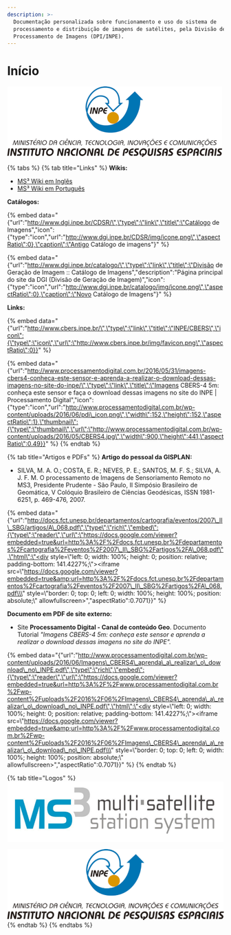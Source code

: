 ```yaml
---
description: >-
  Documentação personalizada sobre funcionamento e uso do sistema de
  processamento e distribuição de imagens de satélites, pela Divisão de
  Processamento de Imagens (DPI/INPE).
---
```


# Início

![](.gitbook/assets/logo-inpe-500.png)

{% tabs %}
{% tab title="Links" %}
**Wikis:**

* [MS³ Wiki em Inglês](http://enms3wiki.dpi.inpe.br/wiki/Main_Page)
* [MS³ Wiki em Português](http://ptms3wiki.dpi.inpe.br/wiki/Main_Page)

**Catálogos:**

{% embed data="{\"url\":\"http://www.dgi.inpe.br/CDSR/\",\"type\":\"link\",\"title\":\"Catálogo de Imagens\",\"icon\":{\"type\":\"icon\",\"url\":\"http://www.dgi.inpe.br/CDSR/img/icone.png\",\"aspectRatio\":0},\"caption\":\"Antigo Catálogo de imagens\"}" %}

{% embed data="{\"url\":\"http://www.dgi.inpe.br/catalogo/\",\"type\":\"link\",\"title\":\"Divisão de Geração de Imagem :: Catálogo de Imagens\",\"description\":\"Página principal do site da DGI \(Divisão de Geração de Imagem\)\",\"icon\":{\"type\":\"icon\",\"url\":\"http://www.dgi.inpe.br/catalogo/img/icone.png\",\"aspectRatio\":0},\"caption\":\"Novo Catálogo de Imagens\"}" %}

**Links:**

{% embed data="{\"url\":\"http://www.cbers.inpe.br/\",\"type\":\"link\",\"title\":\"INPE/CBERS\",\"icon\":{\"type\":\"icon\",\"url\":\"http://www.cbers.inpe.br/img/favicon.png\",\"aspectRatio\":0}}" %}

{% embed data="{\"url\":\"http://www.processamentodigital.com.br/2016/05/31/imagens-cbers4-conheca-este-sensor-e-aprenda-a-realizar-o-download-dessas-imagens-no-site-do-inpe/\",\"type\":\"link\",\"title\":\"Imagens CBERS-4 5m: conheça este sensor e faça o download dessas imagens no site do INPE \| Processamento Digital\",\"icon\":{\"type\":\"icon\",\"url\":\"http://www.processamentodigital.com.br/wp-content/uploads/2016/06/pdi\_icon.png\",\"width\":152,\"height\":152,\"aspectRatio\":1},\"thumbnail\":{\"type\":\"thumbnail\",\"url\":\"http://www.processamentodigital.com.br/wp-content/uploads/2016/05/CBERS4.jpg\",\"width\":900,\"height\":441,\"aspectRatio\":0.49}}" %}
{% endtab %}

{% tab title="Artigos e PDFs" %}
**Artigo do pessoal da GISPLAN:**

* SILVA, M. A. O.; COSTA, E. R.; NEVES, P. E.; SANTOS, M. F. S.; SILVA, A. J. F. M. O processamento de Imagens de Sensoriamento Remoto no MS3, Presidente Prudente - São Paulo,  II Simpósio Brasileiro de Geomática, V Colóquio Brasileiro de Ciências Geodésicas, ISSN 1981-6251, p. 469-476, 2007.

{% embed data="{\"url\":\"http://docs.fct.unesp.br/departamentos/cartografia/eventos/2007\_II\_SBG/artigos/A\_068.pdf\",\"type\":\"rich\",\"embed\":{\"type\":\"reader\",\"url\":\"https://docs.google.com/viewer?embedded=true&url=http%3A%2F%2Fdocs.fct.unesp.br%2Fdepartamentos%2Fcartografia%2Feventos%2F2007\_II\_SBG%2Fartigos%2FA\_068.pdf\",\"html\":\"<div style=\\\"left: 0; width: 100%; height: 0; position: relative; padding-bottom: 141.4227%;\\\"><iframe src=\\\"https://docs.google.com/viewer?embedded=true&amp;url=http%3A%2F%2Fdocs.fct.unesp.br%2Fdepartamentos%2Fcartografia%2Feventos%2F2007\_II\_SBG%2Fartigos%2FA\_068.pdf\\\" style=\\\"border: 0; top: 0; left: 0; width: 100%; height: 100%; position: absolute;\\\" allowfullscreen></iframe></div>\",\"aspectRatio\":0.7071}}" %}

**Documento em PDF de site externo:**

* Site **Processamento Digital - Canal de conteúdo Geo**. Documento Tutorial _"Imagens CBERS-4 5m: conheça este sensor e aprenda a realizar o download dessas imagens no site do INPE"._

{% embed data="{\"url\":\"http://www.processamentodigital.com.br/wp-content/uploads/2016/06/Imagens\_CBERS4\_aprenda\_a\_realizar\_o\_download\_no\_INPE.pdf\",\"type\":\"rich\",\"embed\":{\"type\":\"reader\",\"url\":\"https://docs.google.com/viewer?embedded=true&url=http%3A%2F%2Fwww.processamentodigital.com.br%2Fwp-content%2Fuploads%2F2016%2F06%2FImagens\_CBERS4\_aprenda\_a\_realizar\_o\_download\_no\_INPE.pdf\",\"html\":\"<div style=\\\"left: 0; width: 100%; height: 0; position: relative; padding-bottom: 141.4227%;\\\"><iframe src=\\\"https://docs.google.com/viewer?embedded=true&amp;url=http%3A%2F%2Fwww.processamentodigital.com.br%2Fwp-content%2Fuploads%2F2016%2F06%2FImagens\_CBERS4\_aprenda\_a\_realizar\_o\_download\_no\_INPE.pdf\\\" style=\\\"border: 0; top: 0; left: 0; width: 100%; height: 100%; position: absolute;\\\" allowfullscreen></iframe></div>\",\"aspectRatio\":0.7071}}" %}
{% endtab %}

{% tab title="Logos" %}
![](.gitbook/assets/logo-ms3-copia%20%281%29.PNG)

![](.gitbook/assets/logo_inpe_centralizado.png)
{% endtab %}
{% endtabs %}





